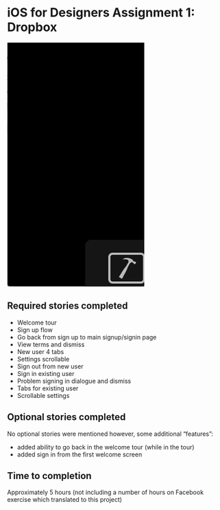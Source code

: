 # iOS for Designers Assignment 1: Dropbox

<img src="https://github.com/kevnull/ios-course-dropbox/blob/master/dropbox.gif"/>

## Required stories completed

* Welcome tour
* Sign up flow
* Go back from sign up to main signup/signin page
* View terms and dismiss
* New user 4 tabs
* Settings scrollable
* Sign out from new user
* Sign in existing user
* Problem signing in dialogue and dismiss
* Tabs for existing user
* Scrollable settings

## Optional stories completed

No optional stories were mentioned however, some additional “features”:

* added ability to go back in the welcome tour (while in the tour)
* added sign in from the first welcome screen

## Time to completion

Approximately 5 hours (not including a number of hours on Facebook exercise which translated to this project)
